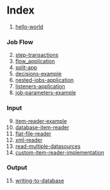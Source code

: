 # Index

1. [hello-world][1]
### Job Flow
2. [step-transactions][2]
3. [flow_application][3]
4. [split-app][4]
5. [decisions-example][5]
6. [nested-jobs-application][6]
7. [listeners-application][7]
8. [job-parameters-example][8]
### Input
9. [item-reader-example][9]
10. [database-item-reader][10]
11. [flat-file-reader][11]
12. [xml-reader][12]
13. [read-multiple-datasources][13]
14. [custom-item-reader-implementation][14]
### Output
15. [writing-to-database][15]

[1]: ./hello-world
[2]: ./step-transactions
[3]: ./flow_application
[4]: ./split-app
[5]: ./decisions-example
[6]: ./nested-jobs-application
[7]: ./listeners-application
[8]: ./job-parameters-example
[9]: ./item-reader-example
[10]: ./database-item-reader
[11]: ./flat-file-reader
[12]: ./xml-reader
[13]: ./read-multiple-datasources
[14]: ./custom-item-reader-implementation
[15]: ./writing-to-database
